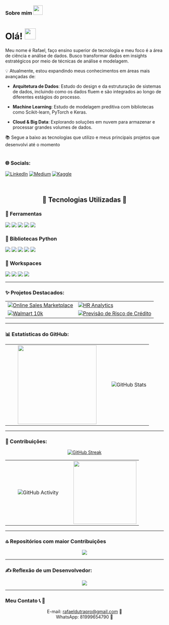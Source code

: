 ### Sobre mim <img src="https://media1.giphy.com/media/v1.Y2lkPTc5MGI3NjExZWp5bWdnNDRna255dTAzazBza2p5ZW43bjZrZHd0bXAwYmVsa3MzcyZlcD12MV9pbnRlcm5hbF9naWZfYnlfaWQmY3Q9Zw/78XCFBGOlS6keY1Bil/giphy.gif" width="30">

# Olá! <img src="https://github.com/TheDudeThatCode/TheDudeThatCode/blob/master/Assets/Hi.gif" width="35" />

Meu nome é Rafael, faço ensino superior de tecnologia e meu foco é a área de ciência e análise de dados. Busco transformar dados em insights estratégicos por meio de técnicas de análise e modelagem.

💡 Atualmente, estou expandindo meus conhecimentos em áreas mais avançadas de:

- **Arquitetura de Dados**: Estudo do design e da estruturação de sistemas de dados, incluindo como os dados fluem e são integrados ao longo de diferentes estágios do processo.

- **Machine Learning**: Estudo de modelagem preditiva com bibliotecas como Scikit-learn, PyTorch e Keras.

- **Cloud & Big Data**: Explorando soluções em nuvem para armazenar e processar grandes volumes de dados.

📚 Segue a baixo as tecnologias que utilizo e meus principais projetos que desenvolvi até o momento
<br><br>

### 🌐 Socials:

[![LinkedIn](https://img.shields.io/badge/LinkedIn-%230077B5.svg?logo=linkedin&logoColor=white)](https://linkedin.com/in/rafaelsantoshome) [![Medium](https://img.shields.io/badge/Medium-%23000000.svg?logo=medium&logoColor=white)](https://medium.com/@santosrafaelpro) [![Kaggle](https://img.shields.io/badge/Kaggle-%23020F7A.svg?logo=kaggle&logoColor=white)](https://www.kaggle.com/raeldata)

</div>
<br>

<h2 align="center">🔹 Tecnologias Utilizadas 🔹</h2>

<h3 align="left">🔹 Ferramentas</h3>

<p align="left">
  <img src="https://img.shields.io/badge/Python-3776AB.svg?style=for-the-badge&logo=python&logoColor=white" />
  <img src="https://img.shields.io/badge/SQL-4479A1.svg?style=for-the-badge&logo=postgresql&logoColor=white" />
  <img src="https://img.shields.io/badge/GitHub-181717.svg?style=for-the-badge&logo=github&logoColor=white" />
  <img src="https://img.shields.io/badge/Git-F05032.svg?style=for-the-badge&logo=git&logoColor=white" />
  <img src="https://img.shields.io/badge/Excel-217346.svg?style=for-the-badge&logo=microsoft-excel&logoColor=white" />
</p>

<h3 align="left">🔹 Bibliotecas Python</h3>

<p align="left">
  <img src="https://img.shields.io/badge/Pandas-150458.svg?style=for-the-badge&logo=pandas&logoColor=white" />
  <img src="https://img.shields.io/badge/NumPy-013243.svg?style=for-the-badge&logo=numpy&logoColor=white" />
  <img src="https://img.shields.io/badge/Matplotlib-11557c.svg?style=for-the-badge&logo=plotly&logoColor=white" />
  <img src="https://img.shields.io/badge/Scikit_Learn-F7931E.svg?style=for-the-badge&logo=scikit-learn&logoColor=white" />
  <img src="https://img.shields.io/badge/Seaborn-009688.svg?style=for-the-badge&logo=seaborn&logoColor=white" />
</p>

<h3 align="left">🔹 Workspaces</h3>

<p align="left">
  <img src="https://img.shields.io/badge/Jupyter-F37626.svg?style=for-the-badge&logo=jupyter&logoColor=white" />
  <img src="https://img.shields.io/badge/PyCharm-000000.svg?style=for-the-badge&logo=pycharm&logoColor=white" />
  <img src="https://img.shields.io/badge/Google_Colab-F9AB00.svg?style=for-the-badge&logo=googlecolab&logoColor=white" />
  <img src="https://img.shields.io/badge/VS_Code-007ACC.svg?style=for-the-badge&logo=visualstudiocode&logoColor=white" />
</p>

<!-- <h3 align="center">Desenvolvimento</h3>

<p align="center">
<img src="https://upload.wikimedia.org/wikipedia/commons/3/38/Jupyter_logo.svg" alt="Jupyter Notebook" width="55" height="55"/>
  <img src="https://www.vectorlogo.zone/logos/reactjs/reactjs-icon.svg" alt="react" width="55" height="55"/>
  <img src="https://www.vectorlogo.zone/logos/javascript/javascript-icon.svg" alt="javascript" width="55" height="55"/>
  <img src="https://www.vectorlogo.zone/logos/python/python-icon.svg" alt="python" width="55" height="55"/>
  <img src="https://raw.githubusercontent.com/Haell39/Images-Icons/refs/heads/main/SVG/mongodb-svgrepo-com.svg" alt="MongoDB" width="55" height="55"/>

</p> -->

  <!-- <img src="https://raw.githubusercontent.com/Haell39/Images-Icons/refs/heads/main/SVG/tailwindcss-icon-icon-original.svg" alt="Tailwind CSS" width="60" height="60"/>
  <img src="https://www.vectorlogo.zone/logos/dotnet/dotnet-icon.svg" alt="csharp" width="60" height="60"/>
    <img src="https://upload.wikimedia.org/wikipedia/commons/6/61/HTML5_logo_and_wordmark.svg" alt="html" width="55" height="55"/>
  <img src="https://upload.wikimedia.org/wikipedia/commons/6/62/CSS3_logo.svg" alt="css" width="50 height="50/>

    
   -->

---

### ✨ Projetos Destacados:

<div align="center">

<table>
  <tr>
    <td>
      <a href="https://github.com/Haell39/online_sales-marketplace">
  <img src="https://github-readme-stats.vercel.app/api/pin/?username=Haell39&repo=online_sales-marketplace&theme=tokyonight" alt="Online Sales Marketplace">
</a>

</a>
    <td>
  <a href="https://github.com/Haell39/HR-Analytics">
    <img src="https://github-readme-stats.vercel.app/api/pin/?username=Haell39&repo=HR-Analytics&theme=tokyonight" alt="HR Analytics">
  </a>
</td>
</a>
</td>

  </tr>
  <tr>

<td>
    <a href="https://github.com/Haell39/walmart10k">
  <img src="https://github-readme-stats.vercel.app/api/pin/?username=Haell39&repo=walmart10k&theme=tokyonight" alt="Walmart 10k">
</a>
</td>
  
<td>
<a href="https://github.com/Haell39/Previsao-risco-credito">
  <img src="https://github-readme-stats.vercel.app/api/pin/?username=Haell39&repo=Previsao-risco-credito&theme=tokyonight" alt="Previsão de Risco de Crédito">
</a>
</td>

  </tr>
</table>

</div>

---

### 📊 Estatísticas do GitHub:

<div align="center">
  <table>
    <tr>
    <td style="padding-left: 40px;">
        <img src="https://media3.giphy.com/media/v1.Y2lkPTc5MGI3NjExYWJ5N2F1eDJsaHplOGt3YWhhYXVxZWY0Y2JwbnZ4M2oyOTZjYWRrMCZlcD12MV9pbnRlcm5hbF9naWZfYnlfaWQmY3Q9Zw/qgQUggAC3Pfv687qPC/giphy.gif" width="250">
      </td>
      <td style="padding-left: 40px;">
        <img src="https://github-readme-stats.vercel.app/api?username=Haell39&show_icons=true&theme=dark" alt="GitHub Stats">
      </td>
    </tr>
  </table>
</div>

---

### 🌟 Contribuições:

<div align="center">
  
[![GitHub Streak](https://github-readme-streak-stats.herokuapp.com/?user=Haell39&theme=dark)](https://git.io/streak-stats)

<div align="center">
  <table>
    <tr>
    <td style="padding-left: 40px;">
        <img src="https://github-readme-activity-graph.vercel.app/graph?username=Haell39&theme=tokyonight&hide_border=true" alt="GitHub Activity">
      </td>
      <td style="padding-left: 40px;">
        <img src="https://media2.giphy.com/media/v1.Y2lkPTc5MGI3NjExa2thaHQydmJpYW1lN2V4dGN5YnZleGZpcXhqbXgzdnF4cHhsNnNxYSZlcD12MV9pbnRlcm5hbF9naWZfYnlfaWQmY3Q9Zw/LaVp0AyqR5bGsC5Cbm/giphy.gif" width="200">
      </td>
    </tr>
  </table>
</div>

</div>

---

</div>

### 🔝 Repositórios com maior Contribuições

<div align="center">
  
![](https://github-contributor-stats.vercel.app/api?username=Haell39&limit=5&theme=tokyonight&combine_all_yearly_contributions=true)

</div>

---

### ✍️ Reflexão de um Desenvolvedor:

<div align="center">

![](https://quotes-github-readme.vercel.app/api?type=horizontal&theme=tokyonight&quote=A+computação+é+nenhuma+outra+coisa+senão+uma+matemática+disfarçada.&author=Edsger+W.+Dijkstra)

</div>

---

<div align="center">

</div>

### Meu Contato 📞 📩

<div align="center">
  
E-mail: rafaeldutrapro@gmail.com 📧<br>
WhatsApp: 81999654790 📱<br>

</div>
